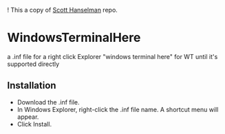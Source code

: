! This a copy of [Scott Hanselman](https://github.com/shanselman/WindowsTerminalHere) repo.

# WindowsTerminalHere

a .inf file for a right click Explorer "windows terminal here" for WT until it's supported directly

## Installation

* Download the .inf file.
* In Windows Explorer, right-click the .inf file name. A shortcut menu will appear.
* Click Install.